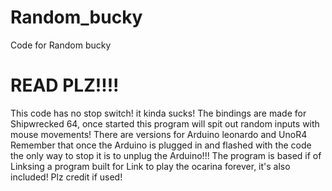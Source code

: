 # Random_bucky
Code for Random bucky

# READ PLZ!!!!
This code has no stop switch! it kinda sucks!
The bindings are made for Shipwrecked 64, once started this program will spit out random inputs with mouse movements!
There are versions for Arduino leonardo and UnoR4
Remember that once the Arduino is plugged in and flashed with the code the only way to stop it is to unplug the Arduino!!!
The program is based if of Linksing a program built for Link to play the ocarina forever, it's also included!
Plz credit if used!
